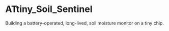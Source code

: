 # ATtiny_Soil_Sentinel
Building a battery-operated, long-lived, soil moisture monitor on a tiny chip.

